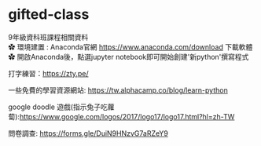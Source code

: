 # gifted-class
9年級資科班課程相關資料  
✿ 環境建置 : Anaconda官網 https://www.anaconda.com/download 下載軟體  
✿ 開啟Anaconda後，點選jupyter notebook即可開始創建'新python'撰寫程式    

打字練習：https://zty.pe/  

一些免費的學習資源網站:
https://tw.alphacamp.co/blog/learn-python  

google doodle 遊戲(指示兔子吃蘿蔔):https://www.google.com/logos/2017/logo17/logo17.html?hl=zh-TW  

問卷調查: https://forms.gle/DuiN9HNzvG7aRZeY9

